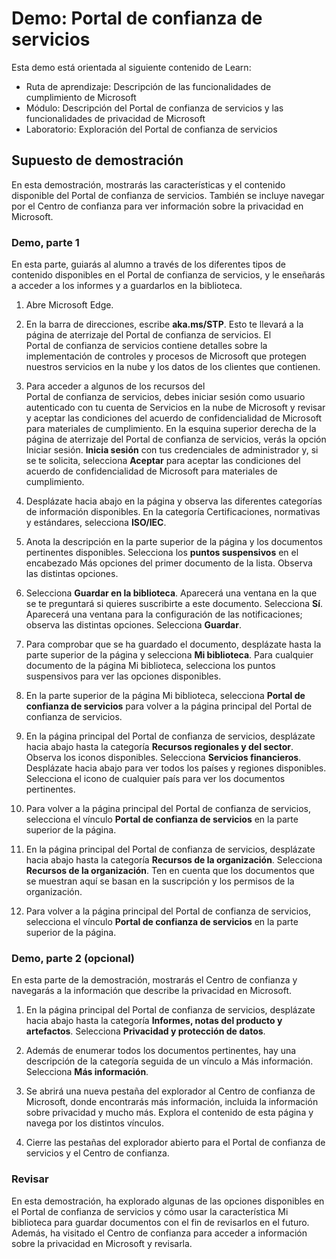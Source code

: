<!---
---
Demo: Título: "Portal de confianza del servicio" Ruta de aprendizaje/Módulo/Unidad: "Descripción de las funcionalidades de Microsoft Priva y Microsoft Purview; Módulo 1: Descripción del Portal de confianza de servicios y las funcionalidades de privacidad de Microsoft; Unidad 2: Exploración del portal de confianza del servicio"
---
--->

# Demo: Portal de confianza de servicios

Esta demo está orientada al siguiente contenido de Learn:

- Ruta de aprendizaje: Descripción de las funcionalidades de cumplimiento de Microsoft
- Módulo: Descripción del Portal de confianza de servicios y las funcionalidades de privacidad de Microsoft
- Laboratorio: Exploración del Portal de confianza de servicios

## Supuesto de demostración

En esta demostración, mostrarás las características y el contenido disponible del Portal de confianza de servicios. También se incluye navegar por el Centro de confianza para ver información sobre la privacidad en Microsoft.

### Demo, parte 1

En esta parte, guiarás al alumno a través de los diferentes tipos de contenido disponibles en el Portal de confianza de servicios, y le enseñarás a acceder a los informes y a guardarlos en la biblioteca.

1. Abre Microsoft Edge.

1. En la barra de direcciones, escribe **aka.ms/STP**. Esto te llevará a la página de aterrizaje del Portal de confianza de servicios. El Portal de confianza de servicios contiene detalles sobre la implementación de controles y procesos de Microsoft que protegen nuestros servicios en la nube y los datos de los clientes que contienen.

1. Para acceder a algunos de los recursos del Portal de confianza de servicios, debes iniciar sesión como usuario autenticado con tu cuenta de Servicios en la nube de Microsoft y revisar y aceptar las condiciones del acuerdo de confidencialidad de Microsoft para materiales de cumplimiento. En la esquina superior derecha de la página de aterrizaje del Portal de confianza de servicios, verás la opción Iniciar sesión.  **Inicia sesión** con tus credenciales de administrador y, si se te solicita, selecciona **Aceptar** para aceptar las condiciones del acuerdo de confidencialidad de Microsoft para materiales de cumplimiento.

1. Desplázate hacia abajo en la página y observa las diferentes categorías de información disponibles. En la categoría Certificaciones, normativas y estándares, selecciona **ISO/IEC**.

1. Anota la descripción en la parte superior de la página y los documentos pertinentes disponibles.  Selecciona los **puntos suspensivos** en el encabezado Más opciones del primer documento de la lista.  Observa las distintas opciones.

1. Selecciona **Guardar en la biblioteca**.  Aparecerá una ventana en la que se te preguntará si quieres suscribirte a este documento.  Selecciona **Sí**. Aparecerá una ventana para la configuración de las notificaciones; observa las distintas opciones. Selecciona **Guardar**.

1. Para comprobar que se ha guardado el documento, desplázate hasta la parte superior de la página y selecciona **Mi biblioteca**.  Para cualquier documento de la página Mi biblioteca, selecciona los puntos suspensivos para ver las opciones disponibles.

1. En la parte superior de la página Mi biblioteca, selecciona **Portal de confianza de servicios** para volver a la página principal del Portal de confianza de servicios.

1. En la página principal del Portal de confianza de servicios, desplázate hacia abajo hasta la categoría **Recursos regionales y del sector**.  Observa los iconos disponibles.  Selecciona **Servicios financieros**.  Desplázate hacia abajo para ver todos los países y regiones disponibles.  Selecciona el icono de cualquier país para ver los documentos pertinentes.

1. Para volver a la página principal del Portal de confianza de servicios, selecciona el vínculo **Portal de confianza de servicios** en la parte superior de la página.

1. En la página principal del Portal de confianza de servicios, desplázate hacia abajo hasta la categoría **Recursos de la organización**. Selecciona **Recursos de la organización**.  Ten en cuenta que los documentos que se muestran aquí se basan en la suscripción y los permisos de la organización.

1. Para volver a la página principal del Portal de confianza de servicios, selecciona el vínculo **Portal de confianza de servicios** en la parte superior de la página.

### Demo, parte 2 (opcional)

En esta parte de la demostración, mostrarás el Centro de confianza y navegarás a la información que describe la privacidad en Microsoft.

1. En la página principal del Portal de confianza de servicios, desplázate hacia abajo hasta la categoría **Informes, notas del producto y artefactos**. Selecciona **Privacidad y protección de datos**.  

1. Además de enumerar todos los documentos pertinentes, hay una descripción de la categoría seguida de un vínculo a Más información.  Selecciona **Más información**.

1. Se abrirá una nueva pestaña del explorador al Centro de confianza de Microsoft, donde encontrarás más información, incluida la información sobre privacidad y mucho más. Explora el contenido de esta página y navega por los distintos vínculos.

1. Cierre las pestañas del explorador abierto para el Portal de confianza de servicios y el Centro de confianza.

### Revisar

En esta demostración, ha explorado algunas de las opciones disponibles en el Portal de confianza de servicios y cómo usar la característica Mi biblioteca para guardar documentos con el fin de revisarlos en el futuro.  Además, ha visitado el Centro de confianza para acceder a información sobre la privacidad en Microsoft y revisarla.
